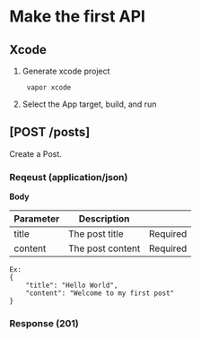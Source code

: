 # Make the first API

## Xcode

1. Generate xcode project

		vapor xcode
		
2. Select the App target, build, and run

## [POST /posts]

Create a Post.

### Reqeust (application/json)

**Body**

| Parameter | Description | |
| --- | --- | --- |
| title | The post title | Required |
| content | The post content | Required |

```
Ex: 
{
	"title": "Hello World",
	"content": "Welcome to my first post"
}
```

### Response (201)
